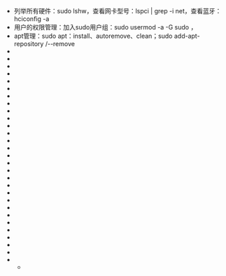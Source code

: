 * 列举所有硬件：sudo lshw，查看网卡型号：lspci | grep -i net，查看蓝牙：hciconfig -a
* 用户的权限管理：加入sudo用户组：sudo usermod -a -G sudo <users>， 
* apt管理：sudo apt：install、autoremove、clean；sudo add-apt-repository <ppaname>/--remove <ppaname>
*
*
*
*
*
*
*
*
*
*
*
*
*
*
*
*
*
*
*
*
*
*
*
*
*
*
*
*
* * 
